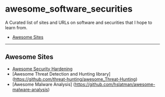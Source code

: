 # awesome_software_securities
A Curated list of sites and URLs on software and securities that I hope to learn from.

- [Awesome Sites](#awesome-sites)


---

## Awesome Sites

* [Awesome Security Hardening](https://github.com/decalage2/awesome-security-hardening)
* [Awesome Threat Detection and Hunting library] (https://github.com/threat-hunting/awesome_Threat-Hunting)
* [Awesome Malware Analysis] (https://github.com/hslatman/awesome-malware-analysis)





